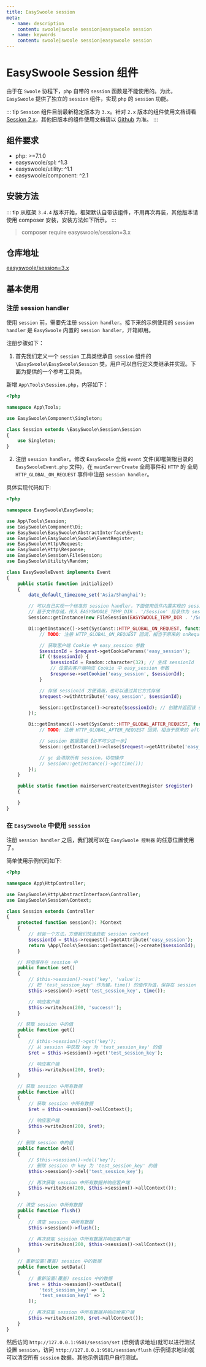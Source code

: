 ```yaml
---
title: EasySwoole session
meta:
  - name: description
    content: swoole|swoole session|easyswoole session
  - name: keywords
    content: swoole|swoole session|easyswoole session
---
```


# EasySwoole Session 组件

由于在 `Swoole` 协程下，`php` 自带的 `session` 函数是不能使用的。为此，`EasySwoole` 提供了独立的 `session` 组件，实现 `php` 的 `session` 功能。

::: tip
  `Session` 组件目前最新稳定版本为 `3.x`。针对 `2.x` 版本的组件使用文档请看 [Session 2.x](/HttpServer/session_2.x.md)，其他旧版本的组件使用文档请以 [Github](https://github.com/easy-swoole/session) 为准。
:::

## 组件要求
- php: >=7.1.0
- easyswoole/spl: ^1.3
- easyswoole/utility: ^1.1
- easyswoole/component: ^2.1

## 安装方法
::: tip
  从框架 `3.4.4` 版本开始，框架默认自带该组件，不用再次再装，其他版本请使用 composer 安装，安装方法如下所示。
:::

> composer require easyswoole/session=3.x

## 仓库地址
[easyswoole/session=3.x](https://github.com/easy-swoole/session)

## 基本使用

### 注册 session handler
使用 `session` 前，需要先注册 `session handler`。接下来的示例使用的 `session handler` 是 `EasySwoole` 内置的 `session handler`，开箱即用。

注册步骤如下：
1. 首先我们定义一个 `session` 工具类继承自 `session` 组件的 `\EasySwoole\EasySwoole\Session` 类。用户可以自行定义类继承并实现。下面为提供的一个参考工具类。

新增 `App\Tools\Session.php`，内容如下：

```php
<?php

namespace App\Tools;

use EasySwoole\Component\Singleton;

class Session extends \EasySwoole\Session\Session
{
    use Singleton;
}
```

2. 注册 `session handler`。修改 `EasySwoole` 全局 `event` 文件(即框架根目录的 `EasySwooleEvent.php` 文件)，在 `mainServerCreate` 全局事件和 `HTTP` 的 全局 `HTTP_GLOBAL_ON_REQUEST` 事件中注册 `session handler`。

具体实现代码如下:

```php
<?php

namespace EasySwoole\EasySwoole;

use App\Tools\Session;
use EasySwoole\Component\Di;
use EasySwoole\EasySwoole\AbstractInterface\Event;
use EasySwoole\EasySwoole\Swoole\EventRegister;
use EasySwoole\Http\Request;
use EasySwoole\Http\Response;
use EasySwoole\Session\FileSession;
use EasySwoole\Utility\Random;

class EasySwooleEvent implements Event
{
    public static function initialize()
    {
        date_default_timezone_set('Asia/Shanghai');

        // 可以自己实现一个标准的 session handler，下面使用组件内置实现的 session handler
        // 基于文件存储，传入 EASYSWOOLE_TEMP_DIR . '/Session' 目录作为 session 数据文件存储位置
        Session::getInstance(new FileSession(EASYSWOOLE_TEMP_DIR . '/Session'));

        Di::getInstance()->set(SysConst::HTTP_GLOBAL_ON_REQUEST, function (Request $request, Response $response) {
            // TODO: 注册 HTTP_GLOBAL_ON_REQUEST 回调，相当于原来的 onRequest 事件

            // 获取客户端 Cookie 中 easy_session 参数
            $sessionId = $request->getCookieParams('easy_session');
            if (!$sessionId) {
                $sessionId = Random::character(32); // 生成 sessionId
                // 设置向客户端响应 Cookie 中 easy_session 参数
                $response->setCookie('easy_session', $sessionId);
            }

            // 存储 sessionId 方便调用，也可以通过其它方式存储
            $request->withAttribute('easy_session', $sessionId);

            Session::getInstance()->create($sessionId); // 创建并返回该 sessionId 的 context
        });

        Di::getInstance()->set(SysConst::HTTP_GLOBAL_AFTER_REQUEST, function (Request $request, Response $response) {
            // TODO: 注册 HTTP_GLOBAL_AFTER_REQUEST 回调，相当于原来的 afterRequest 事件

            // session 数据落地【必不可少这一步】
            Session::getInstance()->close($request->getAttribute('easy_session'));

            // gc 会清除所有 session，切勿操作
            // Session::getInstance()->gc(time());
        });
    }

    public static function mainServerCreate(EventRegister $register)
    {

    }
}
```

### 在 `EasySwoole` 中使用 `session`
注册 `session handler` 之后，我们就可以在 `EasySwoole 控制器` 的任意位置使用了。

简单使用示例代码如下:

```php
<?php

namespace App\HttpController;

use EasySwoole\Http\AbstractInterface\Controller;
use EasySwoole\Session\Context;

class Session extends Controller
{
    protected function session(): ?Context
    {
        // 封装一个方法，方便我们快速获取 session context
        $sessionId = $this->request()->getAttribute('easy_session');
        return \App\Tools\Session::getInstance()->create($sessionId);
    }

    // 将值保存在 session 中
    public function set()
    {
        // $this->session()->set('key', 'value');
        // 把 'test_session_key' 作为键，time() 的值作为值，保存在 session 中
        $this->session()->set('test_session_key', time());

        // 响应客户端
        $this->writeJson(200, 'success!');
    }

    // 获取 session 中的值
    public function get()
    {
        // $this->session()->get('key');
        // 从 session 中获取 key 为 'test_session_key' 的值
        $ret = $this->session()->get('test_session_key');

        // 响应客户端
        $this->writeJson(200, $ret);
    }

    // 获取 session 中所有数据
    public function all()
    {
        // 获取 session 中所有数据
        $ret = $this->session()->allContext();

        // 响应客户端
        $this->writeJson(200, $ret);
    }

    // 删除 session 中的值
    public function del()
    {
        // $this->session()->del('key');
        // 删除 session 中 key 为 'test_session_key' 的值
        $this->session()->del('test_session_key');

        // 再次获取 session 中所有数据并响应客户端
        $this->writeJson(200, $this->session()->allContext());
    }

    // 清空 session 中所有数据
    public function flush()
    {
        // 清空 session 中所有数据
        $this->session()->flush();

        // 再次获取 session 中所有数据并响应客户端
        $this->writeJson(200, $this->session()->allContext());
    }

    // 重新设置(覆盖) session 中的数据
    public function setData()
    {
        // 重新设置(覆盖) session 中的数据
        $ret = $this->session()->setData([
            'test_session_key' => 1,
            'test_session_key1' => 2
        ]);

        // 再次获取 session 中所有数据并响应给客户端
        $this->writeJson(200, $ret->allContext());
    }
}
```
然后访问 `http://127.0.0.1:9501/session/set` (示例请求地址)就可以进行测试设置 `session`，访问 `http://127.0.0.1:9501/session/flush` (示例请求地址)就可以清空所有 `session` 数据。其他示例请用户自行测试。